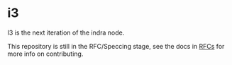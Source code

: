 # i3
I3 is the next iteration of the indra node.

This repository is still in the RFC/Speccing stage, see the docs in [RFCs](https://github.com/connext/i3/tree/master/RFCs) for more info on contributing.

